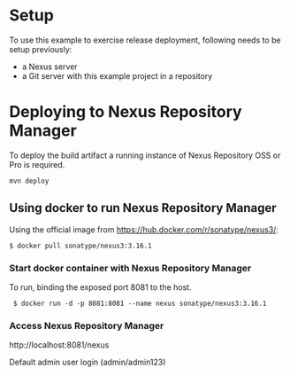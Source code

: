 # Setup

To use this example to exercise release deployment, following needs to be setup previously:
- a Nexus server
- a Git server with this example project in a repository


# Deploying to Nexus Repository Manager 

To deploy the build artifact a running instance of Nexus Repository OSS or Pro is required.
			
    mvn deploy
 
## Using docker to run Nexus Repository Manager

Using the official image from https://hub.docker.com/r/sonatype/nexus3/:

    $ docker pull sonatype/nexus3:3.16.1

### Start docker container with Nexus Repository Manager

To run, binding the exposed port 8081 to the host.
     
     $ docker run -d -p 8081:8081 --name nexus sonatype/nexus3:3.16.1   

### Access Nexus Repository Manager

http://localhost:8081/nexus

Default admin user login (admin/admin123)    